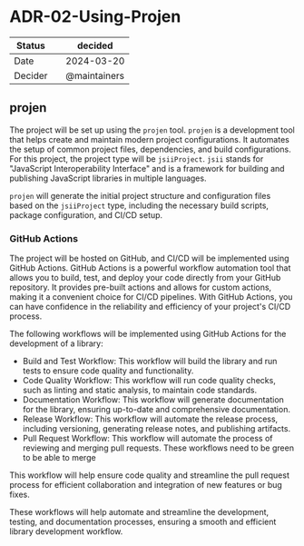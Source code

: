 # ADR-02-Using-Projen

| Status |  | decided |
| --- | --- | --- |
| Date |  | 2024-03-20 |
| Decider |  | @maintainers |


## projen

The project will be set up using the `projen` tool. `projen` is a development tool that helps create and maintain modern project configurations.
It automates the setup of common project files, dependencies, and build configurations. For this project, the project type will be `jsiiProject`.
`jsii` stands for "JavaScript Interoperability Interface" and is a framework for building and publishing JavaScript libraries in multiple languages.

`projen` will generate the initial project structure and configuration files based on the `jsiiProject` type, including the necessary build scripts, package configuration, and CI/CD setup.

### GitHub Actions

The project will be hosted on GitHub, and CI/CD will be implemented using GitHub Actions.
GitHub Actions is a powerful workflow automation tool that allows you to build, test, and deploy your code directly from your GitHub repository.
It provides pre-built actions and allows for custom actions, making it a convenient choice for CI/CD pipelines.
With GitHub Actions, you can have confidence in the reliability and efficiency of your project's CI/CD process.

The following workflows will be implemented using GitHub Actions for the development of a library:

- Build and Test Workflow: This workflow will build the library and run tests to ensure code quality and functionality.
- Code Quality Workflow: This workflow will run code quality checks, such as linting and static analysis, to maintain code standards.
- Documentation Workflow: This workflow will generate documentation for the library, ensuring up-to-date and comprehensive documentation.
- Release Workflow: This workflow will automate the release process, including versioning, generating release notes, and publishing artifacts.
- Pull Request Workflow: This workflow will automate the process of reviewing and merging pull requests. These workflows need to be green to be able to merge

This workflow will help ensure code quality and streamline the pull request process for efficient collaboration and integration of new features or bug fixes.

These workflows will help automate and streamline the development, testing, and documentation processes, ensuring a smooth and efficient library development workflow.
